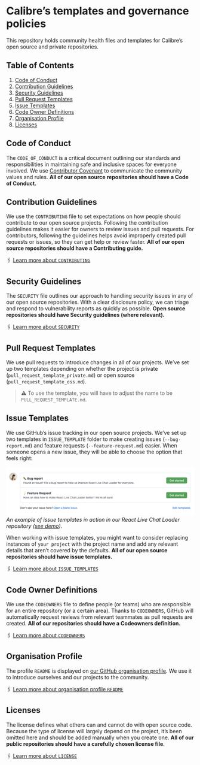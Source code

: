 # Calibre’s templates and governance policies
This repository holds community health files and templates for Calibre’s open source and private repositories.

## Table of Contents

1. [Code of Conduct](#code-of-conduct)
2. [Contribution Guidelines](#contribution-guidelines)
3. [Security Guidelines](#security-guidelines)
4. [Pull Request Templates](#pull-request-templates)
5. [Issue Templates](#issue-templates)
6. [Code Owner Definitions](#code-owner-definitions)
7. [Organisation Profile](#organisation-profile)
8. [Licenses](#licenses)

## Code of Conduct
The `CODE_OF_CONDUCT` is a critical document outlining our standards and responsibilities in maintaining safe and inclusive spaces for everyone involved. We use [Contributor Covenant](https://github.com/EthicalSource/contributor_covenant) to communicate the community values and rules. **All of our open source repositories should have a Code of Conduct.**

## Contribution Guidelines
We use the `CONTRIBUTING` file to set expectations on how people should contribute to our open source projects. Following the contribution guidelines makes it easier for owners to review issues and pull requests. For contributors, following the guidelines helps avoid improperly created pull requests or issues, so they can get help or review faster. **All of our open source repositories should have a Contributing guide.**

🖇 [Learn more about `CONTRIBUTING`](https://docs.github.com/en/communities/setting-up-your-project-for-healthy-contributions/setting-guidelines-for-repository-contributors)

## Security Guidelines
The `SECURITY` file outlines our approach to handling security issues in any of our open source repositories. With a clear disclosure policy, we can triage and respond to vulnerability reports as quickly as possible. **Open source repositories should have Security guidelines (where relevant).**

🖇 [Learn more about `SECURITY`](https://docs.github.com/en/code-security/getting-started/adding-a-security-policy-to-your-repository)

## Pull Request Templates
We use pull requests to introduce changes in all of our projects. We’ve set up two templates depending on whether the project is private (`pull_request_template_private.md`) or open source (`pull_request_template_oss.md`).

> ⚠️ To use the template, you will have to adjust the name to be `PULL_REQUEST_TEMPLATE.md`.

## Issue Templates
We use GitHub’s issue tracking in our open source projects. We’ve set up two templates in `ISSUE_TEMPLATE` folder to make creating issues (`--bug-report.md`) and feature requests (`--feature-request.md`) easier. When someone opens a new issue, they will be able to choose the option that feels right:

![](issue-template-example.png)
*An example of issue templates in action in our React Live Chat Loader repository ([see demo](https://github.com/calibreapp/react-live-chat-loader/issues/new/choose)).*

When working with issue templates, you might want to consider replacing instances of `your project` with the project name and add any relevant details that aren’t covered by the defaults. **All of our open source repositories should have issue templates.**

🖇 [Learn more about `ISSUE_TEMPLATES`](https://docs.github.com/en/communities/using-templates-to-encourage-useful-issues-and-pull-requests/about-issue-and-pull-request-templates#issue-templates)

## Code Owner Definitions
We use the `CODEOWNERS` file to define people (or teams) who are responsible for an entire repository (or a certain area). Thanks to `CODEOWNERS`, GitHub will automatically request reviews from relevant teammates as pull requests are created. **All of our repositories should have a Codeowners definition.**

🖇 [Learn more about `CODEOWNERS`](https://docs.github.com/en/repositories/managing-your-repositorys-settings-and-features/customizing-your-repository/about-code-owners)

## Organisation Profile
The profile `README` is displayed on [our GitHub organisation profile](https://github.com/calibreapp/). We use it to introduce ourselves and our projects to the community.

🖇 [Learn more about organisation profile `README`](https://docs.github.com/en/organizations/collaborating-with-groups-in-organizations/customizing-your-organizations-profile)

## Licenses
The license defines what others can and cannot do with open source code. Because the type of license will largely depend on the project, it’s been omitted here and should be added manually when you create one. **All of our public repositories should have a carefully chosen license file**. 

🖇 [Learn more about `LICENSE`](https://docs.github.com/en/repositories/managing-your-repositorys-settings-and-features/customizing-your-repository/licensing-a-repository)